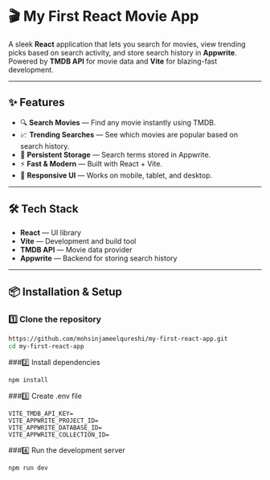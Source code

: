 # 🎬 My First React Movie App

A sleek **React** application that lets you search for movies, view trending picks based on search activity, and store search history in **Appwrite**.  
Powered by **TMDB API** for movie data and **Vite** for blazing-fast development.

---

## ✨ Features

- 🔍 **Search Movies** — Find any movie instantly using TMDB.
- 📈 **Trending Searches** — See which movies are popular based on search history.
- 💾 **Persistent Storage** — Search terms stored in Appwrite.
- ⚡ **Fast & Modern** — Built with React + Vite.
- 🎨 **Responsive UI** — Works on mobile, tablet, and desktop.

---

## 🛠️ Tech Stack

- **React** — UI library
- **Vite** — Development and build tool
- **TMDB API** — Movie data provider
- **Appwrite** — Backend for storing search history

---

## 📦 Installation & Setup

### 1️⃣ Clone the repository
```bash
https://github.com/mohsinjameelqureshi/my-first-react-app.git
cd my-first-react-app
```

###2️⃣ Install dependencies
```bash
npm install
```

###3️⃣ Create .env file
```env
VITE_TMDB_API_KEY=
VITE_APPWRITE_PROJECT_ID=
VITE_APPWRITE_DATABASE_ID=
VITE_APPWRITE_COLLECTION_ID=
```

###4️⃣ Run the development server
```bash
npm run dev
```

